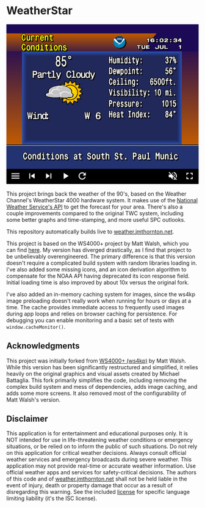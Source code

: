 # WeatherStar

![Screenshot of WeatherStar showing current conditions](./static/ws.png)

This project brings back the weather of the 90's, based on the Weather Channel's WeatherStar 4000 hardware system. It makes use of the [National Weather Service's API](https://www.weather.gov/documentation/services-web-api) to get the forecast for your area. There's also a couple improvements compared to the original TWC system, including some better graphs and time-stamping, and more useful SPC outlooks.

This repository automatically builds live to [weather.jmthornton.net](https://weather.jmthornton.net).

This project is based on the WS4000+ project by Matt Walsh, which you can find [here](https://github.com/netbymatt/ws4kp). My version has diverged drastically, as I find that project to be unbelievably overengineered. The primary difference is that this version doesn't require a complicated build system with random libraries loading in. I've also added some missing icons, and an icon derivation algorithm to compensate for the NOAA API having deprecated its icon response field. Initial loading time is also improved by about 10x versus the original fork.

I've also added an in-memory caching system for images, since the ws4kp image preloading doesn't really work when running for hours or days at a time. The cache provides immediate access to frequently used images during app loops and relies on browser caching for persistence. For debugging you can enable monitoring and a basic set of tests with `window.cacheMonitor()`.

## Acknowledgments

This project was initially forked from [WS4000+ (ws4kp)](https://github.com/netbymatt/ws4kp) by Matt Walsh. While this version has been significantly restructured and simplified, it relies heavily on the original graphics and visual assets created by Michael Battaglia. This fork primarily simplifies the code, including removing the complex build system and mess of dependencies, adds image caching, and adds some more screens. It also removed most of the configurability of Matt Walsh's version.

## Disclaimer

This application is for entertainment and educational purposes only. It is NOT intended for use in life-threatening weather conditions or emergency situations, or be relied on to inform the public of such situations. Do not rely on this application for critical weather decisions. Always consult official weather services and emergency broadcasts during severe weather. This application may not provide real-time or accurate weather information. Use official weather apps and services for safety-critical decisions. The authors of this code and of [weather.jmthornton.net](https://weather.jmthornton.net) shall not be held liable in the event of injury, death or property damage that occur as a result of disregarding this warning. See the included [license](./LICENSE) for specific language limiting liability (it's the ISC license).
